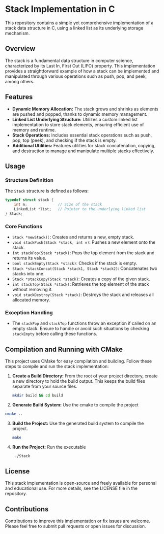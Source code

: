 # Stack Implementation in C

This repository contains a simple yet comprehensive implementation of a stack data structure in C, using a linked list as its underlying storage mechanism.

## Overview

The stack is a fundamental data structure in computer science, characterized by its Last In, First Out (LIFO) property. This implementation provides a straightforward example of how a stack can be implemented and manipulated through various operations such as push, pop, and peek, among others.

## Features

- **Dynamic Memory Allocation:** The stack grows and shrinks as elements are pushed and popped, thanks to dynamic memory management.
- **Linked List Underlying Structure:** Utilizes a custom linked list implementation to store stack elements, ensuring efficient use of memory and runtime.
- **Stack Operations:** Includes essential stack operations such as push, pop, top (peek), and checking if the stack is empty.
- **Additional Utilities:** Features utilities for stack concatenation, copying, and destruction to manage and manipulate multiple stacks effectively.

## Usage

### Structure Definition

The `Stack` structure is defined as follows:

```c
typedef struct stack {
    int n;              // Size of the stack
    LinkedList *list;   // Pointer to the underlying linked list
} Stack;
```

### Core Functions

- `Stack *newStack()`: Creates and returns a new, empty stack.
- `void stackPush(Stack *stack, int v)`: Pushes a new element onto the stack.
- `int stackPop(Stack *stack)`: Pops the top element from the stack and returns its value.
- `bool stackEmpty(Stack *stack)`: Checks if the stack is empty.
- `Stack *stackConcat(Stack *stack1, Stack *stack2)`: Concatenates two stacks into one.
- `Stack *stackCopy(Stack *stack)`: Creates a copy of the given stack.
- `int stackTop(Stack *stack)`: Retrieves the top element of the stack without removing it.
- `void stackDestroy(Stack *stack)`: Destroys the stack and releases all allocated memory.

### Exception Handling

- The `stackPop` and `stackTop` functions throw an exception if called on an empty stack. Ensure to handle or avoid such situations by checking `stackEmpty` before calling these functions.

## Compilation and Running with CMake

This project uses CMake for easy compilation and building. Follow these steps to compile and run the stack implementation:

1. **Create a Build Directory:** From the root of your project directory, create a new directory to hold the build output. This keeps the build files separate from your source files.
   ```bash
   mkdir build && cd build
   ```
2. **Generate Build System:** Use the cmake to compile the project
  ```bash
  cmake ..
  ```
3. **Build the Project:** Use the generated build system to compile the project.
    ```bash
    make
    ```
4. **Run the Project:** Run the executable
   ```bash
    ./Stack
    ```

## License

This stack implementation is open-source and freely available for personal and educational use. For more details, see the LICENSE file in the repository.

## Contributions

Contributions to improve this implementation or fix issues are welcome. Please feel free to submit pull requests or open issues for discussion.
